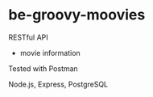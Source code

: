# be-groovy-moovies


RESTful API 
 - movie information

Tested with Postman

Node.js, Express, PostgreSQL